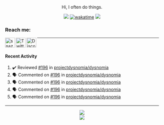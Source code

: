 

<div align=center>

Hi, I often do things.

![](https://komarev.com/ghpvc/?username=Snazzah&label=profile+views&color=fc2929) [![wakatime](https://wakatime.com/badge/user/eae27c19-37ad-4824-a6fc-801fed66e5b2.svg)](https://wakatime.com/@eae27c19-37ad-4824-a6fc-801fed66e5b2)
![](https://hit.yhype.me/github/profile?account_id=7025343)
  
</div>

[website]: https://snazzah.com/
[twitter]: https://twitter.com/Snazzah
[discord]: https://snaz.in/discord
[twitch]: https://twitch.tv/SnazzahGuy


### Reach me:

[<img align="left" alt="snazzah.com" width="32px" src="https://api.iconify.design/bi:globe.svg?color=%23fc2929&height=32" />][website]
[<img align="left" alt="Twitter" width="32px" src="https://api.iconify.design/simple-icons:twitter.svg?color=%23fc2929&height=32" />][twitter]
[<img align="left" alt="Discord" width="32px" src="https://api.iconify.design/simple-icons:discord.svg?color=%23fc2929&height=32" />][discord]

---

<br/>



####  Recent Activity

<!--START_SECTION:activity-->
1. ✔️ Reviewed [#196](https://github.com/projectdysnomia/dysnomia/pull/196) in [projectdysnomia/dysnomia](https://github.com/projectdysnomia/dysnomia)
2. 🗣 Commented on [#196](https://github.com/projectdysnomia/dysnomia/issues/196) in [projectdysnomia/dysnomia](https://github.com/projectdysnomia/dysnomia)
3. 🗣 Commented on [#196](https://github.com/projectdysnomia/dysnomia/issues/196) in [projectdysnomia/dysnomia](https://github.com/projectdysnomia/dysnomia)
4. 🗣 Commented on [#196](https://github.com/projectdysnomia/dysnomia/issues/196) in [projectdysnomia/dysnomia](https://github.com/projectdysnomia/dysnomia)
5. 🗣 Commented on [#196](https://github.com/projectdysnomia/dysnomia/issues/196) in [projectdysnomia/dysnomia](https://github.com/projectdysnomia/dysnomia)
<!--END_SECTION:activity-->

---

<div align="center">
  <img align="center" src="https://github-readme-stats.vercel.app/api?username=Snazzah&show_icons=true&count_private=true&hide_border=true&icon_color=fff&bg_color=852121&title_color=fff&text_color=fff" />
</div>
<div align="center">
  <a href="https://wakatime.com/@Snazzah">
    <img align="center" src="https://github-readme-stats.vercel.app/api/wakatime?username=Snazzah&layout=compact&custom_title=Weekly%20Development%20Breakdown&hide_border=true&icon_color=fff&bg_color=852121&title_color=fff&text_color=fff" />
  </a>
</div>
